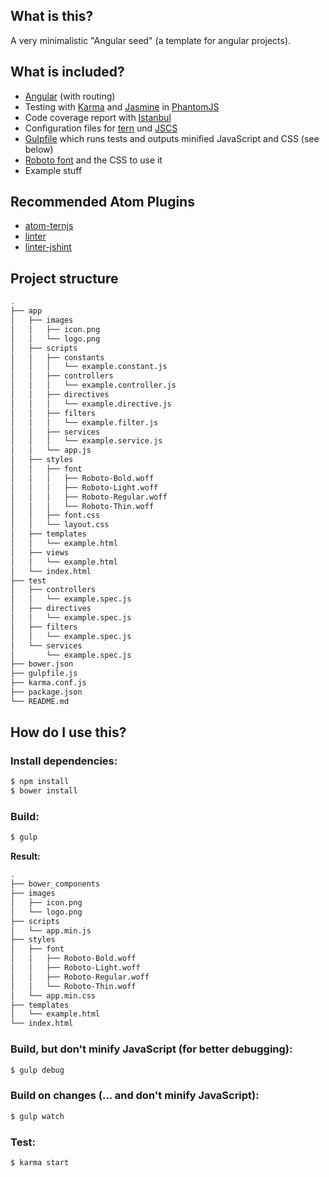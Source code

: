 ## What is this?

A very minimalistic "Angular seed" (a template for angular projects).

## What is included?

* [Angular](https://angularjs.org/) (with routing)
* Testing with [Karma](http://karma-runner.github.io/) and [Jasmine](http://jasmine.github.io/) in [PhantomJS](http://phantomjs.org/)
* Code coverage report with [Istanbul](https://gotwarlost.github.io/istanbul/)
* Configuration files for [tern](http://ternjs.net/) und [JSCS](http://jscs.info/)
* [Gulpfile](http://gulpjs.com/) which runs tests and outputs minified JavaScript and CSS (see below)
* [Roboto font](https://www.google.com/fonts/specimen/Roboto) and the CSS to use it
* Example stuff

## Recommended Atom Plugins

* [atom-ternjs](https://atom.io/packages/atom-ternjs)
* [linter](https://atom.io/packages/linter)
* [linter-jshint](https://atom.io/packages/linter-jshint)

## Project structure

```sh
.
├── app
│   ├── images
│   │   ├── icon.png
│   │   └── logo.png
│   ├── scripts
│   │   ├── constants
│   │   │   └── example.constant.js
│   │   ├── controllers
│   │   │   └── example.controller.js
│   │   ├── directives
│   │   │   └── example.directive.js
│   │   ├── filters
│   │   │   └── example.filter.js
│   │   ├── services
│   │   │   └── example.service.js
│   │   └── app.js
│   ├── styles
│   │   ├── font
│   │   │   ├── Roboto-Bold.woff
│   │   │   ├── Roboto-Light.woff
│   │   │   ├── Roboto-Regular.woff
│   │   │   └── Roboto-Thin.woff
│   │   ├── font.css
│   │   └── layout.css
│   ├── templates
│   │   └── example.html
│   ├── views
│   │   └── example.html
│   └── index.html
├── test
│   ├── controllers
│   │   └── example.spec.js
│   ├── directives
│   │   └── example.spec.js
│   ├── filters
│   │   └── example.spec.js
│   └── services
│       └── example.spec.js
├── bower.json
├── gulpfile.js
├── karma.conf.js
├── package.json
└── README.md
```

## How do I use this?

### Install dependencies:
```sh
$ npm install
$ bower install
```

### Build:
```sh
$ gulp
```

**Result:**

```sh
.
├── bower_components
├── images
│   ├── icon.png
│   └── logo.png
├── scripts
│   └── app.min.js
├── styles
│   ├── font
│   │   ├── Roboto-Bold.woff
│   │   ├── Roboto-Light.woff
│   │   ├── Roboto-Regular.woff
│   │   └── Roboto-Thin.woff
│   └── app.min.css
├── templates
│   └── example.html
└── index.html
```

### Build, but don't minify JavaScript (for better debugging):
```sh
$ gulp debug
```

### Build on changes (... and don't minify JavaScript):
```sh
$ gulp watch
```

### Test:
```sh
$ karma start
```
